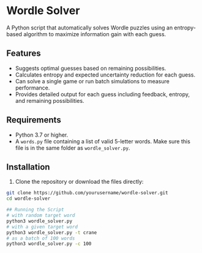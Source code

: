 # Wordle Solver

A Python script that automatically solves Wordle puzzles using an entropy-based algorithm to maximize information gain with each guess.

## Features
- Suggests optimal guesses based on remaining possibilities.
- Calculates entropy and expected uncertainty reduction for each guess.
- Can solve a single game or run batch simulations to measure performance.
- Provides detailed output for each guess including feedback, entropy, and remaining possibilities.

## Requirements
- Python 3.7 or higher.
- A `words.py` file containing a list of valid 5-letter words. Make sure this file is in the same folder as `wordle_solver.py`.

## Installation
1. Clone the repository or download the files directly:

```bash
git clone https://github.com/yourusername/wordle-solver.git
cd wordle-solver

## Running the Script
# with random target word
python3 wordle_solver.py
# with a given target word
python3 wordle_solver.py -t crane
# as a batch of 100 words
python3 wordle_solver.py -c 100
